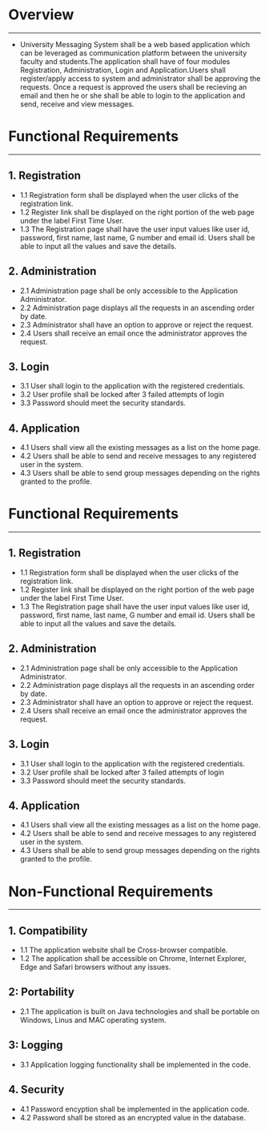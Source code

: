 # Overview
----------

* University Messaging System shall be a web based application which can be leveraged as communication platform between the university faculty and students.The application shall have of four modules Registration, Administration, Login and Application.Users shall register/apply access to system and administrator shall be approving the requests. Once a request is approved the users shall be recieving an email and then he or she shall be able to login to the application and send, receive and view messages.


# Functional Requirements
------------------------

## 1. Registration
  * 1.1 Registration form shall be displayed when the user clicks of the registration link.
  * 1.2 Register link shall be displayed on the right portion of the web page under the label First Time User.
  * 1.3 The Registration page shall have the user input values like user id, password, first name, last name, G number and email id. Users shall be able to input all the values  and save the details.  

## 2. Administration        
  * 2.1 Administration page shall be only accessible to the Application Administrator.
  * 2.2	Administration page displays all the requests in an ascending order by date.
  * 2.3	Administrator shall have an option to approve or reject the request.
  * 2.4	Users shall receive an email once the administrator approves the request.

## 3. Login
  * 3.1 User shall login to the application with the registered credentials.
  * 3.2 User profile shall be locked after 3 failed attempts of login
  * 3.3 Password should meet the security standards.

## 4. Application 
  * 4.1 Users shall view all the existing messages as a list on the home page.
  * 4.2 Users shall be able to send and receive messages to any registered user in the system.
  * 4.3 Users shall be able to send group messages depending on the rights granted to the profile.

# Functional Requirements
------------------------

## 1. Registration
  * 1.1 Registration form shall be displayed when the user clicks of the registration link.
  * 1.2 Register link shall be displayed on the right portion of the web page under the label First Time User.
  * 1.3 The Registration page shall have the user input values like user id, password, first name, last name, G number and email id. Users shall be able to input all the values and save the details.  

## 2. Administration        
  * 2.1 Administration page shall be only accessible to the Application Administrator.
  * 2.2	Administration page displays all the requests in an ascending order by date.
  * 2.3	Administrator shall have an option to approve or reject the request.
  * 2.4	Users shall receive an email once the administrator approves the request.

## 3. Login
  * 3.1 User shall login to the application with the registered credentials.
  * 3.2 User profile shall be locked after 3 failed attempts of login
  * 3.3 Password should meet the security standards.

## 4. Application 
  * 4.1 Users shall view all the existing messages as a list on the home page.
  * 4.2 Users shall be able to send and receive messages to any registered user in the system.
  * 4.3 Users shall be able to send group messages depending on the rights granted to the profile.


# Non-Functional Requirements
------------------------------

## 1. Compatibility
  * 1.1 The application website shall be Cross-browser compatible.
  * 1.2 The application shall be accessible on Chrome, Internet Explorer, Edge and Safari browsers without any issues.

## 2: Portability
  * 2.1 The application is built on Java technologies and shall be portable on Windows, Linus and MAC operating system.

## 3: Logging
  * 3.1 Application logging functionality shall be implemented in the code.

## 4. Security
  * 4.1 Password encyption shall be implemented in the application code.
  * 4.2 Password shall be stored as an encrypted value in the database.
